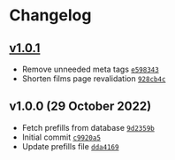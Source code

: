 # Changelog

## [v1.0.1](https://github.com/snapszhot/lists-project/compare/v1.0.0...v1.0.1)

-   Remove unneeded meta tags [`e598343`](https://github.com/snapszhot/lists-project/commit/e59834389aba4e06eb11437150027b612c08bdde)
-   Shorten films page revalidation [`928cb4c`](https://github.com/snapszhot/lists-project/commit/928cb4cc612d2c74110db35d7943087c1d76302a)

## v1.0.0 (29 October 2022)

-   Fetch prefills from database [`9d2359b`](https://github.com/snapszhot/lists-project/commit/9d2359b24d68c66ba5a2ad364d7e523fdccf9336)
-   Initial commit [`c9920a5`](https://github.com/snapszhot/lists-project/commit/c9920a537ee312ea39833df4a45abbbbd33306d9)
-   Update prefills file [`dda4169`](https://github.com/snapszhot/lists-project/commit/dda4169582a5e1b29551ca3b082c3be1abbc3a63)

